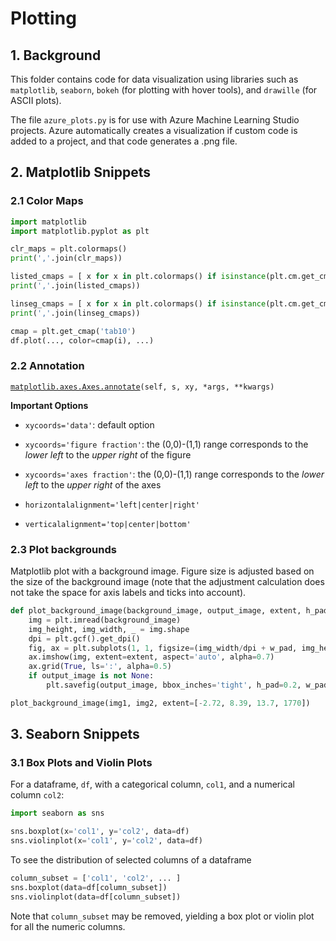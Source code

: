 # Plotting

## 1. Background

This folder contains code for data visualization using libraries such as
`matplotlib`, `seaborn`, `bokeh` (for plotting with hover tools), and
`drawille` (for ASCII plots).

The file `azure_plots.py` is for use with Azure Machine Learning Studio
projects. Azure automatically creates a visualization if
custom code is added to a project, and that code generates a .png file.

## 2. Matplotlib Snippets

### 2.1 Color Maps

```python
import matplotlib
import matplotlib.pyplot as plt

clr_maps = plt.colormaps()
print(','.join(clr_maps))

listed_cmaps = [ x for x in plt.colormaps() if isinstance(plt.cm.get_cmap(x, 5), matplotlib.colors.ListedColormap)]
print(','.join(listed_cmaps))

linseg_cmaps = [ x for x in plt.colormaps() if isinstance(plt.cm.get_cmap(x, 5), matplotlib.colors.LinearSegmentedColormap)]
print(','.join(linseg_cmaps))

cmap = plt.get_cmap('tab10')
df.plot(..., color=cmap(i), ...)
```

### 2.2 Annotation

[`matplotlib.axes.Axes.annotate`](https://matplotlib.org/api/_as_gen/matplotlib.axes.Axes.annotate.html)`(self, s, xy, *args, **kwargs)`

**Important Options**

- `xycoords='data'`: default option
- `xycoords='figure fraction'`: the (0,0)-(1,1) range corresponds to the *lower left* to the *upper right* of the figure
- `xycoords='axes fraction'`: the (0,0)-(1,1) range corresponds to the *lower left* to the *upper right* of the axes

- `horizontalalignment='left|center|right'`
- `verticalalignment='top|center|bottom'`

### 2.3 Plot backgrounds

Matplotlib plot with a background image. Figure size is adjusted based on the size
of the background image (note that the adjustment calculation does not take the
space for axis labels and ticks into account).

```python
def plot_background_image(background_image, output_image, extent, h_pad=0.2, w_pad=0.2):
    img = plt.imread(background_image)
    img_height, img_width, _ = img.shape
    dpi = plt.gcf().get_dpi()
    fig, ax = plt.subplots(1, 1, figsize=(img_width/dpi + w_pad, img_height/dpi + h_pad))
    ax.imshow(img, extent=extent, aspect='auto', alpha=0.7)
    ax.grid(True, ls=':', alpha=0.5)
    if output_image is not None:
        plt.savefig(output_image, bbox_inches='tight', h_pad=0.2, w_pad=0.2)

plot_background_image(img1, img2, extent=[-2.72, 8.39, 13.7, 1770])
```

## 3. Seaborn Snippets

### 3.1 Box Plots and Violin Plots

For a dataframe, `df`, with a categorical column, `col1`,
and a numerical column `col2`:

```python
import seaborn as sns

sns.boxplot(x='col1', y='col2', data=df)
sns.violinplot(x='col1', y='col2', data=df)
```

To see the distribution of selected columns of a dataframe

```python
column_subset = ['col1', 'col2', ... ]
sns.boxplot(data=df[column_subset])
sns.violinplot(data=df[column_subset])
```

Note that `column_subset` may be removed, yielding a
box plot or violin plot for all the numeric columns.
